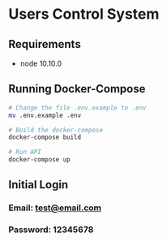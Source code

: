 
# Users Control System

## Requirements

- node 10.10.0

## Running Docker-Compose
``` bash
# Change the file .env.example to .env
mv .env.example .env

# Build the docker-compose
docker-compose build

# Run API
docker-compose up
```

## Initial Login

### Email:    test@email.com
### Password: 12345678